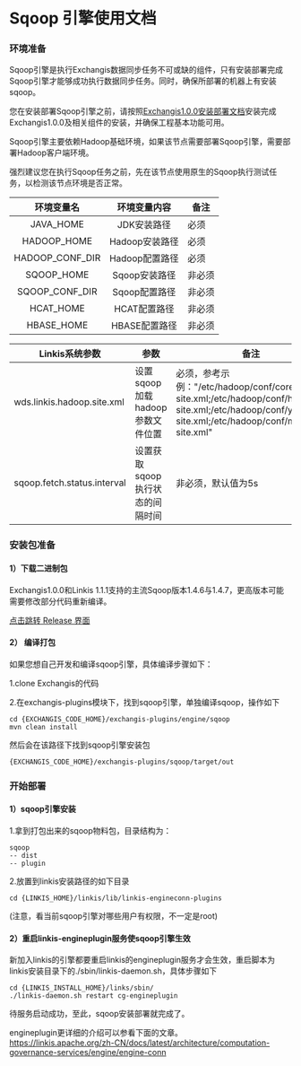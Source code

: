# Sqoop 引擎使用文档
### 环境准备
Sqoop引擎是执行Exchangis数据同步任务不可或缺的组件，只有安装部署完成Sqoop引擎才能够成功执行数据同步任务。同时，确保所部署的机器上有安装sqoop。

您在安装部署Sqoop引擎之前，请按照[Exchangis1.0.0安装部署文档](https://github.com/WeBankFinTech/Exchangis/blob/dev-1.0.0/docs/zh_CN/ch1/exchangis_deploy_cn.md)安装完成Exchangis1.0.0及相关组件的安装，并确保工程基本功能可用。

Sqoop引擎主要依赖Hadoop基础环境，如果该节点需要部署Sqoop引擎，需要部署Hadoop客户端环境。

强烈建议您在执行Sqoop任务之前，先在该节点使用原生的Sqoop执行测试任务，以检测该节点环境是否正常。

| 环境变量名  | 环境变量内容   | 备注      |
| :----: | :----: |-------|
| JAVA_HOME   | JDK安装路径  | 必须        |
| HADOOP_HOME     | Hadoop安装路径 | 必须       |
| HADOOP_CONF_DIR | Hadoop配置路径 | 必须        |
| SQOOP_HOME | Sqoop安装路径 | 非必须      |
| SQOOP_CONF_DIR | Sqoop配置路径 | 非必须   |
| HCAT_HOME | HCAT配置路径 | 非必须         |
| HBASE_HOME | HBASE配置路径 | 非必须 |


| Linkis系统参数              | 参数                            | 备注                                                         |
| --------------------------- | ------------------------------- | ------------------------------------------------------------ |
| wds.linkis.hadoop.site.xml  | 设置sqoop加载hadoop参数文件位置 | 必须，参考示例："/etc/hadoop/conf/core-site.xml;/etc/hadoop/conf/hdfs-site.xml;/etc/hadoop/conf/yarn-site.xml;/etc/hadoop/conf/mapred-site.xml" |
| sqoop.fetch.status.interval | 设置获取sqoop执行状态的间隔时间 | 非必须，默认值为5s                                           |
### 安装包准备
#### 1）下载二进制包

Exchangis1.0.0和Linkis 1.1.1支持的主流Sqoop版本1.4.6与1.4.7，更高版本可能需要修改部分代码重新编译。

[点击跳转 Release 界面](https://github.com/WeBankFinTech/Exchangis/releases/tag/release-1.0.0)

#### 2） 编译打包
如果您想自己开发和编译sqoop引擎，具体编译步骤如下：

1.clone Exchangis的代码

2.在exchangis-plugins模块下，找到sqoop引擎，单独编译sqoop，操作如下
```
cd {EXCHANGIS_CODE_HOME}/exchangis-plugins/engine/sqoop
mvn clean install
```
然后会在该路径下找到sqoop引擎安装包
```
{EXCHANGIS_CODE_HOME}/exchangis-plugins/sqoop/target/out
```


### 开始部署
#### 1）sqoop引擎安装
1.拿到打包出来的sqoop物料包，目录结构为：

```shell
sqoop
-- dist
-- plugin
```

2.放置到linkis安装路径的如下目录

```shell
cd {LINKIS_HOME}/linkis/lib/linkis-engineconn-plugins
```
(注意，看当前sqoop引擎对哪些用户有权限，不一定是root)


#### 2）重启linkis-engineplugin服务使sqoop引擎生效
新加入linkis的引擎都要重启linkis的engineplugin服务才会生效，重启脚本为linkis安装目录下的./sbin/linkis-daemon.sh，具体步骤如下
```shell
cd {LINKIS_INSTALL_HOME}/links/sbin/
./linkis-daemon.sh restart cg-engineplugin
```
待服务启动成功，至此，sqoop安装部署就完成了。

engineplugin更详细的介绍可以参看下面的文章。  
https://linkis.apache.org/zh-CN/docs/latest/architecture/computation-governance-services/engine/engine-conn
